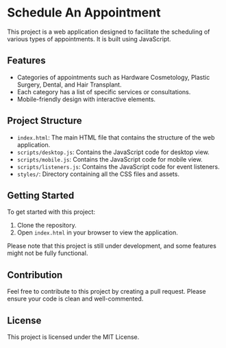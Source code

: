 # Schedule An Appointment

This project is a web application designed to facilitate the scheduling of various types of appointments. It is built using JavaScript.

## Features

- Categories of appointments such as Hardware Cosmetology, Plastic Surgery, Dental, and Hair Transplant.
- Each category has a list of specific services or consultations.
- Mobile-friendly design with interactive elements.

## Project Structure

- `index.html`: The main HTML file that contains the structure of the web application.
- `scripts/desktop.js`: Contains the JavaScript code for desktop view.
- `scripts/mobile.js`: Contains the JavaScript code for mobile view.
- `scripts/listeners.js`: Contains the JavaScript code for event listeners.
- `styles/`: Directory containing all the CSS files and assets.

## Getting Started

To get started with this project:

1. Clone the repository.
2. Open `index.html` in your browser to view the application.

Please note that this project is still under development, and some features might not be fully functional.

## Contribution

Feel free to contribute to this project by creating a pull request. Please ensure your code is clean and well-commented.

## License

This project is licensed under the MIT License.